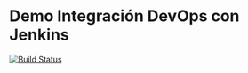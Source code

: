 # Demo Integración DevOps con Jenkins

[![Build Status](http://happymontalcini.ibmlatin.skytapdns.com:8080/buildStatus/icon?job=skytap-js-project)](http://happymontalcini.ibmlatin.skytapdns.com:8080/job/skytap-js-project/)
